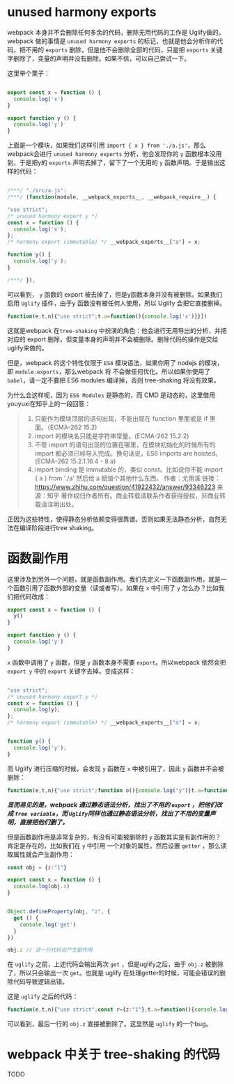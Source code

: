 # unused harmony exports

webpack 本身并不会删除任何多余的代码，删除无用代码的工作是 Uglify做的。webpack 做的事情是 `unused harmony exports`  的标记，也就是他会分析你的代码，把不用的 `exports` 删除，但是他不会删除全部的代码，只是把 `exports` 关键字删除了，变量的声明并没有删除。如果不信，可以自己尝试一下。

这里举个栗子：

```js

export const x = function () {
  console.log('x')
}

export function y () {
  console.log('y')
}
```

上面是一个模块，如果我们这样引用 `import { x } from './a.js'`，那么webpack会进行 `unused harmony exports` 分析，他会发现你的 `y` 函数根本没用到，于是把y的 `exports` 声明去掉了，留下了一个无用的 `y` 函数声明。于是输出这样的代码：

```js

/***/ "./src/a.js":
/***/ (function(module, __webpack_exports__, __webpack_require__) {

"use strict";
/* unused harmony export y */
const x = function () {
  console.log('x');
};
/* harmony export (immutable) */ __webpack_exports__["a"] = x;

function y() {
  console.log('y');
}

/***/ }),
```

可以看到， `y` 函数的 export 被去掉了，但是y函数本身并没有被删除。如果我们启用 `Uglify` 插件，由于y 函数没有被任何人使用，所以 Uglify 会把它直接删掉。


```js
function(e,t,n){"use strict";t.a=function(){console.log('x')}}])
```


这就是webpack 在`tree-shaking` 中扮演的角色：他会进行无用导出的分析，并把对应的 export 删除，但变量本身的声明并不会被删除。删除代码的操作是交给 uglify来做的。

但是，webpack 的这个特性仅限于 `ES6` 模块语法，如果你用了 nodejs 的模块，即 `module.exports`，那么webpack 将 不会做任何优化。所以如果你使用了 `babel`，请一定不要把 ES6 modules 编译掉，否则 tree-shaking 将没有效果。

为什么会这样呢，因为 `ES6 Modules` 是静态的，而 CMD 是动态的，这里借用youyuxi在知乎上的一段回答：

> 1. 只能作为模块顶层的语句出现，不能出现在 function 里面或是 if 里面。（ECMA-262 15.2)
> 2. import 的模块名只能是字符串常量。(ECMA-262 15.2.2)
> 3. 不管 import 的语句出现的位置在哪里，在模块初始化的时候所有的 import 都必须已经导入完成。换句话说，ES6 imports are hoisted。(ECMA-262 15.2.1.16.4 - 8.a)
> 4. import binding 是 immutable 的，类似 const。比如说你不能 import { a } from './a' 然后给 a 赋值个其他什么东西。
> 作者：尤雨溪
> 链接：https://www.zhihu.com/question/41922432/answer/93346223
> 来源：知乎
> 著作权归作者所有。商业转载请联系作者获得授权，非商业转载请注明出处。

正因为这些特性，使得静态分析依赖变得很靠谱。否则如果无法静态分析，自然无法在编译阶段进行tree shaking。

# 函数副作用

这里涉及到另外一个问题，就是函数副作用。我们先定义一下函数副作用，就是一个函数引用了函数外部的变量（读或者写）。如果在 `x` 中引用了 `y` 怎么办？比如我们把代码改成：

```js
export const x = function () {
  y()
}

export function y () {
  console.log('y')
}
```

`x` 函数中调用了 `y` 函数，但是 `y` 函数本身不需要 `export`。所以webpack 依然会把 `export y` 中的 `export` 关键字去掉。变成这样：

```js

"use strict";
/* unused harmony export y */
const x = function () {
  console.log(y);
};
/* harmony export (immutable) */ __webpack_exports__["a"] = x;


function y() {
  console.log('y');
}
```

而 Uglify 进行压缩的时候，会发现 `y` 函数在 `x` 中被引用了，因此 `y` 函数并不会被删除：

```js
function(e,t,n){"use strict";function o(){console.log("y")}t.a=function(){console.log(o)}}])
```


***显而易见的是，webpack 通过静态语法分析，找出了不用的 `export` ，把他们改成 `free variable`，而 `Uglify`同样也通过静态语法分析，找出了不用的变量声明，直接把他们删了。***

但是函数副作用是非常复杂的，有没有可能被删除的 `y` 函数其实是有副作用的？肯定是存在的，比如我们在 `y` 中引用 一个对象的属性，然后设置 `getter` ，那么读取属性就会产生副作用：

```js
const obj = {z:"1"}

export const x = function () {
  console.log(obj.z)
}


Object.defineProperty(obj, "z", {
  get () {
    console.log('get')
  }
})

obj.z // 这一行代码会产生副作用
```

在 `uglify` 之前，上述代码会输出两次 `get` ，但是uglify之后，由于 `obj.z` 被删除了，所以只会输出一次 `get`。也就是 uglify 在处理getter的时候，可能会错误的删除代码导致逻辑出错。

这是 `uglify` 之后的代码：

```js
function(e,t,n){"use strict";const r={z:"1"};t.a=function(){console.log(r.z)},Object.defineProperty(r,"z",{get(){console.log("get")}})}]
```

可以看到，最后一行的 `obj.z` 直接被删除了。这显然是 `uglify` 的一个bug。

# webpack 中关于 tree-shaking 的代码

TODO
